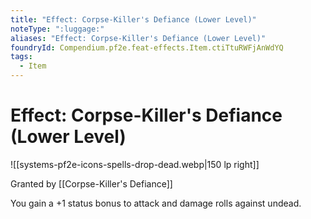```yaml
---
title: "Effect: Corpse-Killer's Defiance (Lower Level)"
noteType: ":luggage:"
aliases: "Effect: Corpse-Killer's Defiance (Lower Level)"
foundryId: Compendium.pf2e.feat-effects.Item.ctiTtuRWFjAnWdYQ
tags:
  - Item
---
```


# Effect: Corpse-Killer's Defiance (Lower Level)
![[systems-pf2e-icons-spells-drop-dead.webp|150 lp right]]

Granted by [[Corpse-Killer's Defiance]]

You gain a +1 status bonus to attack and damage rolls against undead.
